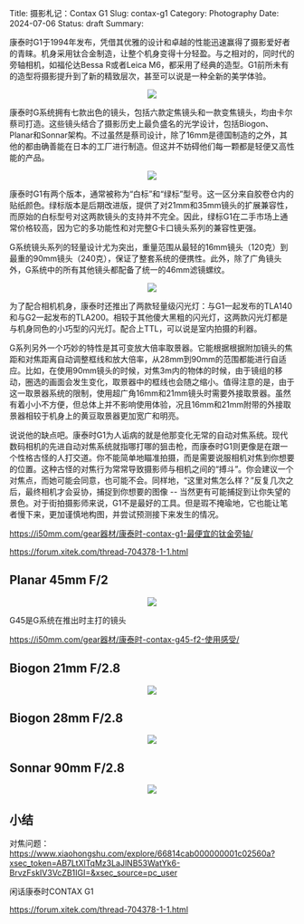 Title: 摄影札记：Contax G1
Slug: contax-g1
Category: Photography
Date: 2024-07-06
Status: draft
Summary: 



康泰时G1于1994年发布，凭借其优雅的设计和卓越的性能迅速赢得了摄影爱好者的青睐。机身采用钛合金制造，让整个机身变得十分轻盈。与之相对的，同时代的旁轴相机，如福伦达Bessa R或者Leica M6，都采用了经典的造型。G1前所未有的造型将摄影提升到了新的精致层次，甚至可以说是一种全新的美学体验。

<figure align="center">
  <img src="{static}/images/22/contax-g-system-overview.jpeg" />
</figure>

康泰时G系统拥有七款出色的镜头，包括六款定焦镜头和一款变焦镜头，均由卡尔蔡司打造。这些镜头结合了摄影历史上最负盛名的光学设计，包括Biogon、Planar和Sonnar架构。不过虽然是蔡司设计，除了16mm是德国制造的之外，其他的都由确善能在日本的工厂进行制造。但这并不妨碍他们每一颗都是轻便又高性能的产品。

<figure align="center">
  <img src="{static}/images/22/contax-g-labels.jpg" />
</figure>

康泰时G1有两个版本，通常被称为“白标”和“绿标”型号。这一区分来自胶卷仓内的贴纸颜色。绿标版本是后期改进版，提供了对21mm和35mm镜头的扩展兼容性，而原始的白标型号对这两款镜头的支持并不完全。因此，绿标G1在二手市场上通常价格较高，因为它的多功能性和对完整G卡口镜头系列的兼容性更强。

G系统镜头系列的轻量设计尤为突出，重量范围从最轻的16mm镜头（120克）到最重的90mm镜头（240克），保证了整套系统的便携性。此外，除了广角镜头外，G系统中的所有其他镜头都配备了统一的46mm滤镜螺纹。

<figure align="center">
  <img src="{static}/images/22/contax-g-tla.jpg" />
</figure>

为了配合相机机身，康泰时还推出了两款轻量级闪光灯：与G1一起发布的TLA140和与G2一起发布的TLA200。相较于其他傻大黑粗的闪光灯，这两款闪光灯都是与机身同色的小巧型的闪光灯。配合上TTL，可以说是室内拍摄的利器。

G系列另外一个巧妙的特性是其可变放大倍率取景器。它能根据根据附加镜头的焦距和对焦距离自动调整框线和放大倍率，从28mm到90mm的范围都能进行自适应。比如，在使用90mm镜头的时候，对焦3m内的物体的时候，由于镜组的移动，圈选的画面会发生变化，取景器中的框线也会随之缩小。值得注意的是，由于这一取景器系统的限制，使用超广角16mm和21mm镜头时需要外接取景器。虽然有着小小不方便，但总体上并不影响使用体验，况且16mm和21mm附带的外接取景器相较于机身上的黄豆取景器更加宽广和明亮。

说说他的缺点吧。康泰时G1为人诟病的就是他那变化无常的自动对焦系统。现代数码相机的先进自动对焦系统就指哪打哪的狙击枪，而康泰时G1则更像是在跟一个性格古怪的人打交道。你不能简单地瞄准拍摄，而是需要说服相机对焦到你想要的位置。这种古怪的对焦行为常常导致摄影师与相机之间的“搏斗”。你会建议一个对焦点，而她可能会同意，也可能不会。同样地，“这里对焦怎么样？”反复几次之后，最终相机才会妥协，捕捉到你想要的图像 -- 当然更有可能捕捉到让你失望的景色。对于街拍摄影师来说，G1不是最好的工具。但是瑕不掩瑜地，它也能让笔者慢下来，更加谨慎地构图，并尝试预测接下来发生的情况。

https://i50mm.com/gear器材/康泰时-contax-g1-最便宜的钛金旁轴/

https://forum.xitek.com/thread-704378-1-1.html


## Planar 45mm F/2

<figure align="center">
  <img src="{static}/images/22/contax-g-45mm.jpeg" />
</figure>


G45是G系统在推出时主打的镜头

https://i50mm.com/gear器材/康泰时-contax-g45-f2-使用感受/

## Biogon 21mm F/2.8

<figure align="center">
  <img src="{static}/images/22/contax-g-21mm.jpeg" />
</figure>

## Biogon 28mm F/2.8

<figure align="center">
  <img src="{static}/images/22/contax-g-28mm.webp" />
</figure>

## Sonnar 90mm F/2.8

<figure align="center">
  <img src="{static}/images/22/contax-g-90mm.JPG" />
</figure>

## 小结


对焦问题：https://www.xiaohongshu.com/explore/66814cab000000001c02560a?xsec_token=AB7LtXlTqMz3LaJlNB53WatYk6-BrvzFskIV3VcZB1IGI=&xsec_source=pc_user


闲话康泰时CONTAX G1

https://forum.xitek.com/thread-704378-1-1.html